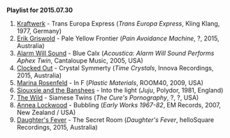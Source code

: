 **Playlist for 2015.07.30**

1. [Kraftwerk](http://musicbrainz.org/artist/5700dcd4-c139-4f31-aa3e-6382b9af9032) - Trans Europa Express (_Trans Europa Express_, Kling Klang, 1977, Germany)
1. [Erik Griswold](http://musicbrainz.org/artist/7698e8a8-3e24-412b-9605-b7d671a58003) - Pale Yellow Frontier (_Pain Avoidance Machine_, ?, 2015, Australia)
1. [Alarm Will Sound](http://musicbrainz.org/artist/9c52f2bc-bca9-40ec-9640-2976fdf24236) - Blue Calx (_Acoustica: Alarm Will Sound Performs Aphex Twin_, Cantaloupe Music, 2005, USA)
1. [Clocked Out](http://musicbrainz.org/artist/d78b73b5-cd5e-46df-974a-3f5b9ce8a2bd) - Crystal Symmerty (_Time Crystals_, Innova Recordings, 2015, Australia)
1. [Marina Rosenfeld](http://musicbrainz.org/artist/44cabe11-1063-42c9-bf99-9f5b93dfa7ce) - In F (_Plastic Materials_, ROOM40, 2009, USA)
1. [Siouxsie and the Banshees](http://musicbrainz.org/artist/78ea5ea1-3c4d-4b7e-ac5d-68900319ebe2) - Into the light (_Juju_, Polydor, 1981, England)
1. [The Wild]() - Siamese Twins (_The Cure's Pornography_, ?, ?, USA)
1. [Annea Lockwood](http://musicbrainz.org/artist/a4715848-6a74-404f-ab1d-f4515e72e855) - Bubbling (_Early Works 1967-82_, EM Records, 2007, New Zealand / USA)
1. [Daughter's Fever]() - The Secret Room (_Daughter's Fever_, helloSquare Recordings, 2015, Australia)